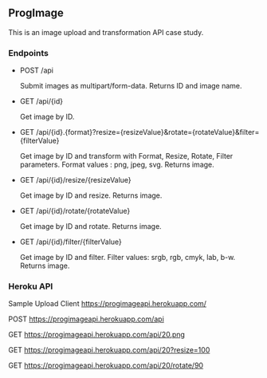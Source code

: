 ## ProgImage

This is an image upload and transformation API case study.

### Endpoints
- POST /api
  
  Submit images as multipart/form-data. Returns ID and image name.

- GET /api/{id}

  Get image by ID.

- GET /api/{id}.{format}?resize={resizeValue}&rotate={rotateValue}&filter={filterValue}

  Get image by ID and transform with Format, Resize, Rotate, Filter parameters. 
  Format values : png, jpeg, svg.
  Returns image.

- GET /api/{id}/resize/{resizeValue}

   Get image by ID and resize. Returns image.

- GET /api/{id}/rotate/{rotateValue}

  Get image by ID and rotate. Returns image.

- GET /api/{id}/filter/{filterValue}

  Get image by ID and filter. Filter values: srgb, rgb, cmyk, lab, b-w.  Returns image. 
  

### Heroku API
  
  Sample Upload Client https://progimageapi.herokuapp.com/
  
  POST https://progimageapi.herokuapp.com/api
  
  GET https://progimageapi.herokuapp.com/api/20.png
  
  GET https://progimageapi.herokuapp.com/api/20?resize=100
  
  GET https://progimageapi.herokuapp.com/api/20/rotate/90
  
